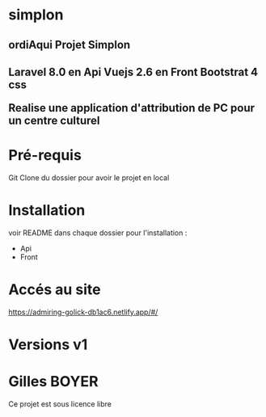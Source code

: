 # simplon

<h2> ordiAqui Projet Simplon <h2>

<strong>Laravel 8.0 en Api</strong>
<strong>Vuejs 2.6 en Front</strong>
<strong>Bootstrat 4 css</strong>

Realise une application d'attribution de PC pour un centre culturel

# Pré-requis

Git Clone du dossier pour avoir le projet en local

# Installation

voir README dans chaque dossier pour l'installation :

- Api
- Front

# Accés au site

<a>https://admiring-golick-db1ac6.netlify.app/#/</a>

# Versions v1



# Gilles BOYER



Ce projet est sous licence libre

